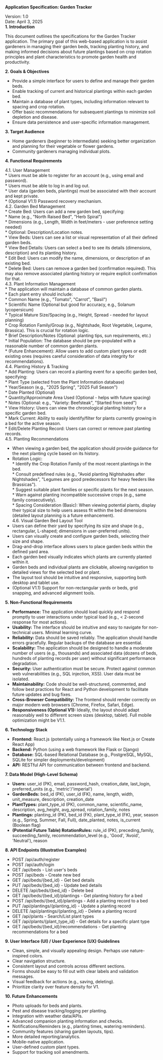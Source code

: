 **Application Specification: Garden Tracker**

Version: 1.0  
Date: April 3, 2025  
**1\. Introduction**

This document outlines the specifications for the Garden Tracker application. The primary goal of this web-based application is to assist gardeners in managing their garden beds, tracking planting history, and making informed decisions about future plantings based on crop rotation principles and plant characteristics to promote garden health and productivity.

**2\. Goals & Objectives**

* Provide a simple interface for users to define and manage their garden beds.  
* Enable tracking of current and historical plantings within each garden bed.  
* Maintain a database of plant types, including information relevant to spacing and crop rotation.  
* Offer basic recommendations for subsequent plantings to minimize soil depletion and disease.  
* Ensure data persistence and user-specific information management.

**3\. Target Audience**

* Home gardeners (beginner to intermediate) seeking better organization and planning for their vegetable or flower gardens.  
* Community gardeners managing individual plots.

**4\. Functional Requirements**

4.1. User Management  
\* Users must be able to register for an account (e.g., using email and password).  
\* Users must be able to log in and log out.  
\* User data (garden beds, plantings) must be associated with their account and kept private.  
\* (Optional V1.1) Password recovery mechanism.  
4.2. Garden Bed Management  
\* Create Bed: Users can add a new garden bed, specifying:  
\* Name (e.g., "North Raised Bed", "Herb Spiral")  
\* Dimensions (e.g., Length, Width in feet/meters \- user preference setting needed)  
\* Optional: Description/Location notes.  
\* View Beds: Users can see a list or visual representation of all their defined garden beds.  
\* View Bed Details: Users can select a bed to see its details (dimensions, description) and its planting history.  
\* Edit Bed: Users can modify the name, dimensions, or description of an existing bed.  
\* Delete Bed: Users can remove a garden bed (confirmation required). This may also remove associated planting history or require explicit confirmation for that.  
4.3. Plant Information Management  
\* The application will maintain a database of common garden plants.  
\* Each plant entry should include:  
\* Common Name (e.g., "Tomato", "Carrot", "Basil")  
\* Scientific Name (Optional but good for accuracy, e.g., Solanum lycopersicum)  
\* Typical Mature Size/Spacing (e.g., Height, Spread \- needed for layout planning)  
\* Crop Rotation Family/Group (e.g., Nightshade, Root Vegetable, Legume, Brassica). This is crucial for rotation logic.  
\* Brief Description/Notes (Optional: planting tips, sun requirements, etc.)  
\* Initial Population: The database should be pre-populated with a reasonable number of common garden plants.  
\* (Future Enhancement): Allow users to add custom plant types or edit existing ones (requires careful consideration of data integrity for recommendations).  
4.4. Planting History & Tracking  
\* Add Planting: Users can record a planting event for a specific garden bed, specifying:  
\* Plant Type (selected from the Plant Information database)  
\* Year/Season (e.g., "2025 Spring", "2025 Full Season")  
\* Date Planted (Optional)  
\* Quantity/Approximate Area Used (Optional \- helps with future spacing)  
\* Notes (Optional: e.g., "Variety: Beefsteak", "Started from seed")  
\* View History: Users can view the chronological planting history for a specific garden bed.  
\* Mark Current: Ability to easily identify/filter for plants currently growing in a bed for the active season.  
\* Edit/Delete Planting Record: Users can correct or remove past planting records.  
4.5. Planting Recommendations  
* When viewing a garden bed, the application should provide guidance for the next planting cycle based on its history.  
* Rotation Logic:  
\* Identify the Crop Rotation Family of the most recent plantings in the bed.  
\* Consult predefined rules (e.g., "Avoid planting Nightshades after Nightshades", "Legumes are good predecessors for heavy feeders like Brassicas").  
\* Suggest suitable plant families or specific plants for the next season.  
\* Warn against planting incompatible successive crops (e.g., same family consecutively).  
\* Spacing Consideration (Basic): When viewing potential plants, display their typical size to help users assess fit within the bed dimensions (detailed layout planning is a future enhancement).  
4.6. Visual Garden Bed Layout Tool
* Users can define their yard by specifying its size and shape (e.g., rectangular, L-shaped; dimensions in user-preferred units).
* Users can visually create and configure garden beds, selecting their size and shape.
* Drag-and-drop interface allows users to place garden beds within the defined yard area.
* Each garden bed visually indicates which plants are currently planted within it.
* Garden beds and individual plants are clickable, allowing navigation to detailed views for the selected bed or plant.
* The layout tool should be intuitive and responsive, supporting both desktop and tablet use.
* (Optional V1.1) Support for non-rectangular yards or beds, grid snapping, and advanced alignment tools.

**5\. Non-Functional Requirements**

* **Performance:** The application should load quickly and respond promptly to user interactions under typical load (e.g., \< 2-second response for most actions).  
* **Usability:** The interface should be intuitive and easy to navigate for non-technical users. Minimal learning curve.  
* **Reliability:** Data should be saved reliably. The application should handle errors gracefully. Regular backups of the database are essential.  
* **Scalability:** The application should be designed to handle a moderate number of users (e.g., thousands) and associated data (dozens of beds, hundreds of planting records per user) without significant performance degradation.  
* **Security:** User authentication must be secure. Protect against common web vulnerabilities (e.g., SQL injection, XSS). User data must be isolated.  
* **Maintainability:** Code should be well-structured, commented, and follow best practices for React and Python development to facilitate future updates and bug fixes.  
* **Cross-Browser Compatibility:** The frontend should render correctly on major modern web browsers (Chrome, Firefox, Safari, Edge).  
* **Responsiveness (Optional V1):** Ideally, the layout should adapt reasonably well to different screen sizes (desktop, tablet). Full mobile optimization might be V1.1.

**6\. Technology Stack**

* **Frontend:** React.js (potentially using a framework like Next.js or Create React App)  
* **Backend:** Python (using a web framework like Flask or Django)  
* **Database:** SQL-based Relational Database (e.g., PostgreSQL, MySQL, SQLite for simpler deployments/development)  
* **API:** RESTful API for communication between frontend and backend.

**7\. Data Model (High-Level Schema)**

* **Users:** user\_id (PK), email, password\_hash, creation\_date, last\_login, preferred\_units (e.g., 'metric'/'imperial')  
* **GardenBeds:** bed\_id (PK), user\_id (FK), name, length, width, unit\_measure, description, creation\_date  
* **PlantTypes:** plant\_type\_id (PK), common\_name, scientific\_name, description, avg\_height, avg\_spread, rotation\_family, notes  
* **Plantings:** planting\_id (PK), bed\_id (FK), plant\_type\_id (FK), year, season (e.g., Spring, Summer, Fall, Full), date\_planted, notes, is\_current (Boolean flag)  
* **(Potential Future Table) RotationRules:** rule\_id (PK), preceding\_family, succeeding\_family, recommendation\_level (e.g., 'Good', 'Avoid', 'Neutral'), reason

**8\. API Endpoints (Illustrative Examples)**

* POST /api/auth/register  
* POST /api/auth/login  
* GET /api/beds \- List user's beds  
* POST /api/beds \- Create new bed  
* GET /api/beds/{bed\_id} \- Get bed details  
* PUT /api/beds/{bed\_id} \- Update bed details  
* DELETE /api/beds/{bed\_id} \- Delete bed  
* GET /api/beds/{bed\_id}/plantings \- Get planting history for a bed  
* POST /api/beds/{bed\_id}/plantings \- Add a planting record to a bed  
* PUT /api/plantings/{planting\_id} \- Update a planting record  
* DELETE /api/plantings/{planting\_id} \- Delete a planting record  
* GET /api/plants \- Search/List plant types  
* GET /api/plants/{plant\_type\_id} \- Get details for a specific plant type  
* GET /api/beds/{bed\_id}/recommendations \- Get planting recommendations for a bed

**9\. User Interface (UI) / User Experience (UX) Guidelines**

* Clean, simple, and visually appealing design. Perhaps use nature-inspired colors.  
* Clear navigation structure.  
* Consistent layout and controls across different sections.  
* Forms should be easy to fill out with clear labels and validation messages.  
* Visual feedback for actions (e.g., saving, deleting).  
* Prioritize clarity over feature density for V1.

**10\. Future Enhancements**

* Photo uploads for beds and plants.  
* Pest and disease tracking/logging per planting.  
* Integration with weather data/APIs.  
* Advanced companion planting information and checks.  
* Notifications/Reminders (e.g., planting times, watering reminders).  
* Community features (sharing garden layouts, tips).  
* More detailed reporting/analytics.  
* Mobile-native application.  
* User-defined custom plant types.  
* Support for tracking soil amendments.